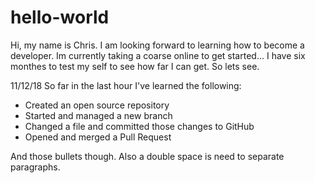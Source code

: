 # hello-world

Hi, my name is Chris. I am looking forward to learning how to become a developer. Im currently taking a coarse online to get started... I have six monthes to test my self to see how far I can get. So lets see.


11/12/18 So far in the last hour I've learned the following:

* Created an open source repository
* Started and managed a new branch
* Changed a file and committed those changes to GitHub
* Opened and merged a Pull Request

 And those bullets though. Also a double space is need to separate paragraphs.
